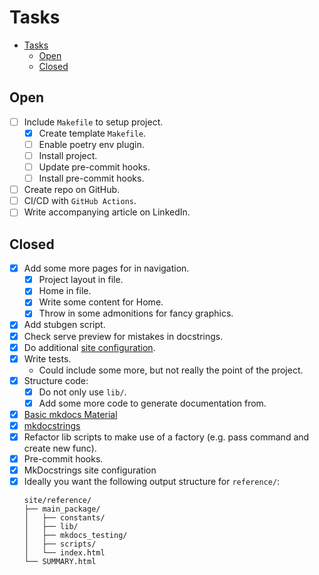 # Tasks

- [Tasks](#tasks)
  - [Open](#open)
  - [Closed](#closed)

## Open

+ [ ] Include `Makefile` to setup project.
  + [x] Create template `Makefile`.
  + [ ] Enable poetry env plugin.
  + [ ] Install project.
  + [ ] Update pre-commit hooks.
  + [ ] Install pre-commit hooks.
+ [ ] Create repo on GitHub.
+ [ ] CI/CD with `GitHub Actions`.
+ [ ] Write accompanying article on LinkedIn.

## Closed

+ [x] Add some more pages for in navigation.
  + [x] Project layout in file.
  + [x] Home in file.
  + [x] Write some content for Home.
  + [x] Throw in some admonitions for fancy graphics.
+ [x] Add stubgen script.
+ [x] Check serve preview for mistakes in docstrings.
+ [x] Do additional [site configuration](https://squidfunk.github.io/mkdocs-material/creating-your-site/).
+ [x] Write tests.
  + Could include some more, but not really the point of the project.
+ [x] Structure code:
  + [x] Do not only use `lib/`.
  + [x] Add some more code to generate documentation from.
+ [x] [Basic mkdocs Material](https://squidfunk.github.io/mkdocs-material/creating-your-site/#minimal-configuration-visual-studio-code)
+ [x] [mkdocstrings](https://github.com/mkdocstrings/mkdocstrings/tree/main)
+ [x] Refactor lib scripts to make use of a factory (e.g. pass command and create new func).
+ [x] Pre-commit hooks.
+ [x] MkDocstrings site configuration
+ [x] Ideally you want the following output structure for `reference/`:
  ```shell
  site/reference/
  ├── main_package/
  │   ├── constants/
  │   ├── lib/
  │   ├── mkdocs_testing/
  │   ├── scripts/
  │   └── index.html
  └── SUMMARY.html
  ```
